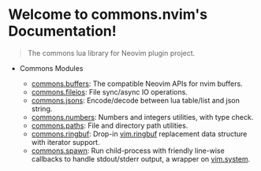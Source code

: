 <!-- markdownlint-disable MD001 MD013 MD034 MD033 MD051 MD026 -->

# Welcome to commons.nvim's Documentation!

> The commons lua library for Neovim plugin project.

- Commons Modules

  - [commons.buffers](/commons_buffers.md): The compatible Neovim APIs for nvim buffers.
  - [commons.fileios](/commons_fileios.md): File sync/async IO operations.
  - [commons.jsons](/commons_jsons.md): Encode/decode between lua table/list and json string.
  - [commons.numbers](/commons_numbers.md): Numbers and integers utilities, with type check.
  - [commons.paths](/commons_paths.md): File and directory path utilities.
  - [commons.ringbuf](/commons_ringbuf.md): Drop-in [vim.ringbuf](<https://neovim.io/doc/user/lua.html#vim.ringbuf()>) replacement data structure with iterator support.
  - [commons.spawn](/commons_spawn.md): Run child-process with friendly line-wise callbacks to handle stdout/stderr output, a wrapper on [vim.system](<https://neovim.io/doc/user/lua.html#vim.system()>).
